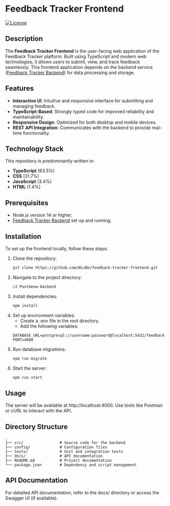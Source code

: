 # Feedback Tracker Frontend

[![License](https://img.shields.io/badge/license-MIT-blue.svg)](LICENSE)

## Description

The **Feedback Tracker Frontend** is the user-facing web application of the Feedback Tracker platform. Built using TypeScript and modern web technologies, it allows users to submit, view, and track feedback seamlessly. This frontend application depends on the backend service ([Feedback Tracker Backend](https://github.com/WixBe/feedback-tracker-backend)) for data processing and storage.

## Features

- **Interactive UI**: Intuitive and responsive interface for submitting and managing feedback.
- **TypeScript-Based**: Strongly typed code for improved reliability and maintainability.
- **Responsive Design**: Optimized for both desktop and mobile devices.
- **REST API Integration**: Communicates with the backend to provide real-time functionality.

## Technology Stack

This repository is predominantly written in:
- **TypeScript** (63.5%)
- **CSS** (31.7%)
- **JavaScript** (3.4%)
- **HTML** (1.4%)

## Prerequisites

- Node.js version 14 or higher.
- [Feedback Tracker Backend](https://github.com/WixBe/feedback-tracker-backend) set up and running.

## Installation

To set up the frontend locally, follow these steps:

1. Clone the repository:
   ```bash
   git clone https://github.com/WixBe/feedback-tracker-frontend.git
   ```
2. Navigate to the project directory:
   ```bash
   cd Postmeow-backend
   ```
3. Install dependencies:
   ```bash
   npm install
   ```
4. Set up environment variables:
    - Create a .env file in the root directory.
    - Add the following variables:
    ```code
    DATABASE_URL=postgresql://username:password@localhost:5432/feedback_tracker
    PORT=4000
    ```
5. Run database migrations:
   ```bash
   npm run migrate
   ```
6. Start the server:
   ```bash
   npm run start
   ```
   
## Usage

The server will be available at http://localhost:4000. Use tools like Postman or cURL to interact with the API.

## Directory Structure

```plaintext
.
├── src/                # Source code for the backend
├── config/             # Configuration files
├── tests/              # Unit and integration tests
├── docs/               # API documentation
├── README.md           # Project documentation
└── package.json        # Dependency and script management
```

## API Documentation
For detailed API documentation, refer to the docs/ directory or access the Swagger UI (if available).
